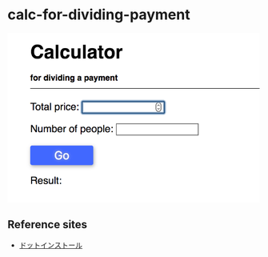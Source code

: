 # calc-for-dividing-payment

![Screenshot](screenshot.png)

## Reference sites

- [ドットインストール](http://dotinstall.com/)
